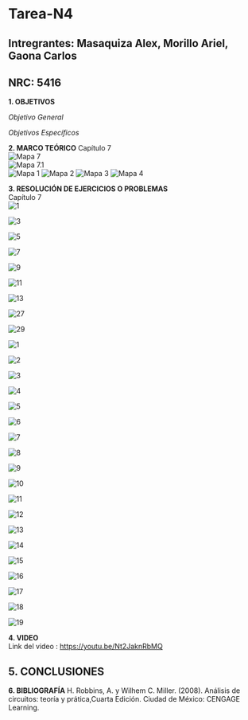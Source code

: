 # Tarea-N4
## Intregrantes: Masaquiza Alex, Morillo Ariel, Gaona Carlos
## NRC: 5416

**1. OBJETIVOS**

_Objetivo General_


_Objetivos Específicos_


**2. MARCO TEÓRICO**
Capítulo 7    
![Mapa 7]( https://github.com/AlexMP98/Tarea-N4/blob/main/Imagenes/Cap7.png )    
![Mapa 7.1]( https://github.com/AlexMP98/Tarea-N4/blob/main/Imagenes/Cap7_1.png )    
![Mapa 1]( https://github.com/AlexMP98/Tarea-N4/blob/main/Imagenes/1.PNG )
![Mapa 2]( https://github.com/AlexMP98/Tarea-N4/blob/main/Imagenes/2.PNG )
![Mapa 3]( https://github.com/AlexMP98/Tarea-N4/blob/main/Imagenes/3.PNG )
![Mapa 4]( https://github.com/AlexMP98/Tarea-N4/blob/main/Imagenes/4.PNG )

**3. RESOLUCIÓN DE EJERCICIOS O PROBLEMAS**   
Capítulo 7   
![1]( https://github.com/AlexMP98/Tarea-N4/blob/main/Imagenes/1.png )

![3]( https://github.com/AlexMP98/Tarea-N4/blob/main/Imagenes/3.png )

![5]( https://github.com/AlexMP98/Tarea-N4/blob/main/Imagenes/5.png )

![7]( https://github.com/AlexMP98/Tarea-N4/blob/main/Imagenes/7.png ) 

![9]( https://github.com/AlexMP98/Tarea-N4/blob/main/Imagenes/9.png )

![11]( https://github.com/AlexMP98/Tarea-N4/blob/main/Imagenes/11.png ) 

![13]( https://github.com/AlexMP98/Tarea-N4/blob/main/Imagenes/13.png )

![27]( https://github.com/AlexMP98/Tarea-N4/blob/main/Imagenes/27.png )

![29]( https://github.com/AlexMP98/Tarea-N4/blob/main/Imagenes/29.png )

![1]( https://github.com/AlexMP98/Tarea-N4/blob/main/Imagenes/E1.PNG )

![2]( https://github.com/AlexMP98/Tarea-N4/blob/main/Imagenes/E2.PNG )

![3]( https://github.com/AlexMP98/Tarea-N4/blob/main/Imagenes/E3.PNG )

![4]( https://github.com/AlexMP98/Tarea-N4/blob/main/Imagenes/E4.PNG )

![5]( https://github.com/AlexMP98/Tarea-N4/blob/main/Imagenes/E5.PNG )

![6]( https://github.com/AlexMP98/Tarea-N4/blob/main/Imagenes/E6.PNG )

![7]( https://github.com/AlexMP98/Tarea-N4/blob/main/Imagenes/E7.PNG )

![8]( https://github.com/AlexMP98/Tarea-N4/blob/main/Imagenes/E8.PNG )

![9]( https://github.com/AlexMP98/Tarea-N4/blob/main/Imagenes/E9.PNG )

![10]( https://github.com/AlexMP98/Tarea-N4/blob/main/Imagenes/E10.PNG )

![11]( https://github.com/AlexMP98/Tarea-N4/blob/main/Imagenes/E11.PNG )

![12]( https://github.com/AlexMP98/Tarea-N4/blob/main/Imagenes/E12.PNG )

![13]( https://github.com/AlexMP98/Tarea-N4/blob/main/Imagenes/E13.PNG )

![14]( https://github.com/AlexMP98/Tarea-N4/blob/main/Imagenes/E14.PNG )

![15]( https://github.com/AlexMP98/Tarea-N4/blob/main/Imagenes/E15.PNG )

![16]( https://github.com/AlexMP98/Tarea-N4/blob/main/Imagenes/E16.PNG )

![17]( https://github.com/AlexMP98/Tarea-N4/blob/main/Imagenes/E17.PNG )

![18]( https://github.com/AlexMP98/Tarea-N4/blob/main/Imagenes/E18.PNG )

![19]( https://github.com/AlexMP98/Tarea-N4/blob/main/Imagenes/E19.PNG )

**4. VIDEO**      
Link del video : https://youtu.be/Nt2JaknRbMQ    

**5. CONCLUSIONES**
-

**6. BIBLIOGRAFÍA**
H. Robbins, A. y Wilhem C. Miller. (2008). Análisis de circuitos: teoría y prática,Cuarta Edición. Ciudad de México: CENGAGE Learning. 

